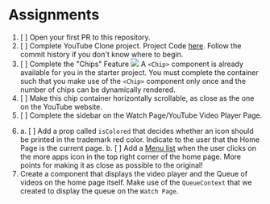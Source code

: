 # Assignments

1. [ ] Open your first PR to this repository.
2. [ ] Complete YouTube Clone project. Project Code [here](https://github.com/salikadave/react-youtube-clone). Follow the commit history if you don't know where to begin.
3. [ ] Complete the "Chips" Feature
       ![](./images/chips.PNG)
       A `<Chip>` component is already available for you in the starter project. You must complete the container such that you make use of the `<Chip>` component only once and the number of chips can be dynamically rendered.
4. [ ] Make this chip container horizontally scrollable, as close as the one on the YouTube website.
5. [ ] Complete the sidebar on the Watch Page/YouTube Video Player Page.
<!-- ![](./images/watchSidebar.PNG) -->
6. a. [ ] Add a prop called `isColored` that decides whether an icon should be printed in the trademark red color. Indicate to the user that the Home Page is the current page.
   <!-- ![](./images/home1.PNG)  -->
   b. [ ] Add a [Menu list](https://material-ui.com/components/menus/#menus) when the user clicks on the more apps icon in the top right corner of the home page. More points for making it as close as possible to the original!
      <!-- ![](./images/home2.PNG)  -->
7. Create a component that displays the video player and the Queue of videos on the home page itself. Make use of the `QueueContext` that we created to display the queue on the `Watch Page`.
   <!-- ![](./images/queue1.PNG)  -->
   <!-- _This space will be updated soon_ -->
